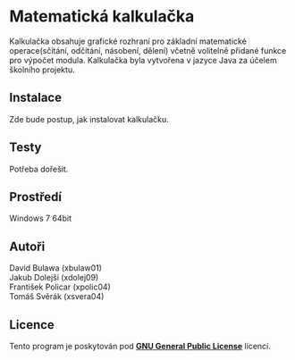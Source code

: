 ﻿# Matematická kalkulačka 
Kalkulačka obsahuje grafické rozhraní pro základní matematické operace(sčítání, odčítání, násobení, dělení) včetně volitelně přidané funkce pro výpočet modula. Kalkulačka byla vytvořena v jazyce Java za účelem školního projektu.

## Instalace 
Zde bude postup, jak instalovat kalkulačku.

## Testy
Potřeba dořešit.

## Prostředí 
Windows 7 64bit

## Autoři 
David Bulawa (xbulaw01) <br />
Jakub Dolejší (xdolej09) <br />
František Policar (xpolic04) <br />
Tomáš Svěrák (xsvera04)

## Licence
Tento program je poskytován pod **[GNU General Public License](https://cs.wikipedia.org/wiki/GNU_General_Public_License)** licencí.
